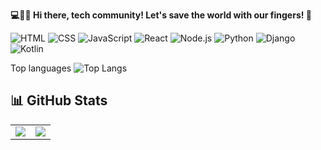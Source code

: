 **💻🚀🔧 Hi there, tech community! Let's save the world with our fingers! 👋**

![HTML](https://img.shields.io/badge/HTML-E34F26?style=flat-square&logo=html5&logoColor=white&labelColor=black)
![CSS](https://img.shields.io/badge/CSS-1572B6?style=flat-square&logo=css3&logoColor=white&labelColor=black)
![JavaScript](https://img.shields.io/badge/JavaScript-F7DF1E?style=flat-square&logo=javascript&logoColor=black)
![React](https://img.shields.io/badge/React-61DAFB?style=flat-square&logo=react&logoColor=black)
![Node.js](https://img.shields.io/badge/Node.js-339933?style=flat-square&logo=node.js&logoColor=white)
![Python](https://img.shields.io/badge/Python-3776AB?style=flat-square&logo=python&logoColor=white)
![Django](https://img.shields.io/badge/Django-092E20?style=flat-square&logo=django&logoColor=white)
![Kotlin](https://img.shields.io/badge/Kotlin-7F52FF?style=flat-square&logo=kotlin&logoColor=white)




Top languages 
![Top Langs](https://github-readme-stats.vercel.app/api/top-langs/?username=damiancodes&layout=compact)


## 📊 GitHub Stats  

<table>
  <tr>
    <td>
      <img src="https://github-readme-stats.vercel.app/api?username=damiancodes&show_icons=true&theme=light" />
    </td>
    <td>
      <img src="https://github-readme-stats.vercel.app/api/top-langs/?username=damiancodes&layout=compact&theme=light" />
    </td>
  </tr>
</table>







